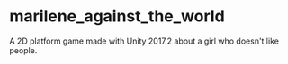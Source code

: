 # marilene_against_the_world
A 2D platform game made with Unity 2017.2 about a girl who doesn't like people.
